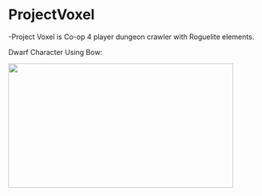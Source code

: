 # ProjectVoxel

-Project Voxel is Co-op 4 player dungeon crawler with Roguelite elements.

Dwarf Character Using Bow:

<img src="https://github.com/Erces/ProjectVoxel/assets/51009171/9c7dec2c-3e45-4fde-a5a3-8885996b19ff" width="450" height="250"/>
